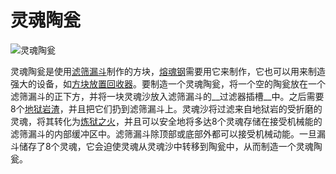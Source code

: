 # 灵魂陶瓮

![灵魂陶瓮](block:betterwithmods:urn@8)

灵魂陶瓮是使用[滤筛漏斗](hopper.md)制作的方块，[熔魂钢](../items/soulforged_steel.md)需要用它来制作，它也可以用来制造强大的设备，如[方块放置回收器](block_dispenser.md)。要制造一个灵魂陶瓮，将一个空的陶瓮放在一个滤筛漏斗的正下方，并将一块灵魂沙放入滤筛漏斗的__过滤器插槽__中。之后需要8个[地狱岩渣](../items/ground_netherrack.md)，并且把它们扔到滤筛漏斗上。灵魂沙将过滤来自地狱岩的受折磨的灵魂，将其转化为[炼狱之火](../items/hellfire.md)，并且可以安全地将多达8个灵魂存储在接受机械能的滤筛漏斗的内部缓冲区中。滤筛漏斗除顶部或底部外都可以接受机械动能。一旦漏斗储存了8个灵魂，它会迫使灵魂从灵魂沙中转移到陶瓮中，从而制造一个灵魂陶瓮。
